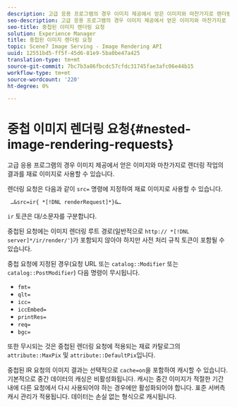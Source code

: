 ```yaml
---
description: 고급 응용 프로그램의 경우 이미지 제공에서 얻은 이미지와 마찬가지로 렌더링 작업의 결과를 재료 이미지로 사용할 수 있습니다.
seo-description: 고급 응용 프로그램의 경우 이미지 제공에서 얻은 이미지와 마찬가지로 렌더링 작업의 결과를 재료 이미지로 사용할 수 있습니다.
seo-title: 중첩된 이미지 렌더링 요청
solution: Experience Manager
title: 중첩된 이미지 렌더링 요청
topic: Scene7 Image Serving - Image Rendering API
uuid: 12551bd5-ff5f-45d6-81e9-5ba0be47a425
translation-type: tm+mt
source-git-commit: 7bc7b3a86fbcdc57cfdc31745fae3afc06e44b15
workflow-type: tm+mt
source-wordcount: '220'
ht-degree: 0%

---
```



# 중첩 이미지 렌더링 요청{#nested-image-rendering-requests}

고급 응용 프로그램의 경우 이미지 제공에서 얻은 이미지와 마찬가지로 렌더링 작업의 결과를 재료 이미지로 사용할 수 있습니다.

렌더링 요청은 다음과 같이 `src=` 명령에 지정하여 재료 이미지로 사용할 수 있습니다.

` …&src=ir{ *[!DNL renderRequest]*}&…`

`ir` 토큰은 대/소문자를 구분합니다.

중첩된 요청에는 이미지 렌더링 루트 경로(일반적으로 `http:// *[!DNL server]*/ir/render/'`)가 포함되지 않아야 하지만 사전 처리 규칙 토큰이 포함될 수 있습니다.

중첩 요청에 지정된 경우(요청 URL 또는 `catalog::Modifier` 또는 `catalog::PostModifier`) 다음 명령이 무시됩니다.

* `fmt=`
* `qlt=`
* `icc=`
* `iccEmbed=`
* `printRes=`
* `req=`
* `bgc=`

또한 무시되는 것은 중첩된 렌더링 요청에 적용되는 재료 카탈로그의 `attribute::MaxPix` 및 `attribute::DefaultPix`입니다.

중첩된 IR 요청의 이미지 결과는 선택적으로 `cache=on`을 포함하여 캐시할 수 있습니다. 기본적으로 중간 데이터의 캐싱은 비활성화됩니다. 캐시는 중간 이미지가 적절한 기간 내에 다른 요청에서 다시 사용되어야 하는 경우에만 활성화되어야 합니다. 표준 서버측 캐시 관리가 적용됩니다. 데이터는 손실 없는 형식으로 캐시됩니다.
